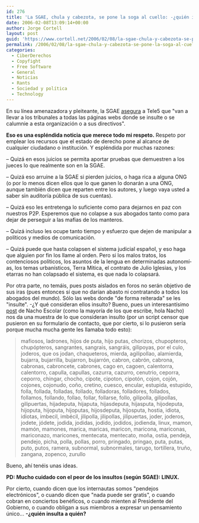 ```yaml
---
id: 276
title: 'La SGAE, chula y cabezota, se pone la soga al cuello: -¿quién insulta a quién?'
date: 2006-02-08T13:09:14+00:00
author: Jorge Cortell
layout: post
guid: 'https://www.cortell.net/2006/02/08/la-sgae-chula-y-cabezota-se-pone-la-soga-al-cuello-%c2%bfquien-insulta-a-quien/'
permalink: /2006/02/08/la-sgae-chula-y-cabezota-se-pone-la-soga-al-cuello-quien-insulta-a-quien/
categories:
  - CiberDerechos
  - Copyfight
  - Free Software
  - General
  - Noticias
  - Rants
  - Sociedad y polí­tica
  - Technology
---
```

En su lí­nea amenazadora y pleiteante, la SGAE [asegura](https://www.informativos.telecinco.es/sgae/insultos/demanda/dn_19880.htm) a Tele5 que "van a llevar a los tribunales a todas las páginas webs donde se insulte o se calumnie a esta organización o a sus directivos".

**Eso es una espléndida noticia que merece todo mi respeto.** Respeto por emplear los recursos que el estado de derecho pone al alcance de cualquier ciudadano o institución. Y espléndida por muchas razones:

– Quizá en esos juicios se permita aportar pruebas que demuestren a los jueces lo que realmente son en la SGAE.

– Quizá eso arruine a la SGAE si pierden juicios, o haga rica a alguna ONG (o por lo menos dicen ellos que lo que ganen lo donarán a una ONG, aunque también dicen que reparten entre los autores, y luego vaya usted a saber sin auditorí­a pública de sus cuentas).

– Quizá eso les entretenga lo suficiente como para dejarnos en paz con nuestros P2P. Esperemos que no colapse a sus abogados tanto como para dejar de perseguir a las mafias de los manteros.

– Quizá incluso les ocupe tanto tiempo y esfuerzo que dejen de manipular a polí­ticos y medios de comunicación.

– Quizá puede que hasta colapsen el sistema judicial español, y eso haga que alguien por fin los llame al orden. Pero si los malos tratos, los contenciosos polí­ticos, los asuntos de la lengua en determinadas autonomí­as, los temas urbaní­sticos, Terra Mí­tica, el contrato de Julio Iglesias, y los etarras no han colapsado el sistema, es que nada lo colapsará.

Por otra parte, no temáis, pues posts aislados en foros no serán objetivo de sus iras (pues entonces sí­ que no darí­an abasto ni contratando a todos los abogados del mundo). Sólo las webs donde "de forma reiterada" se les "insulte". -¿Y qué consideran ellos insulto? Bueno, pues un interesantí­simo [post](https://www.escolar.net/MT/archives/2006/02/a_mi_no_me_llam.html) de Nacho Escolar (como la mayorí­a de los que escribe, hola Nacho) nos da una muestra de lo que consideran insulto (por un script censor que pusieron en su formulario de contacto, que por cierto, si lo pusieron serí­a porque mucha mucha gente les llamaba todo esto):

> mafiosos, ladrones, hijos de puta, hijo putas, chorizos, chupopteros, chupópteros, sangrantes, sangrais, sangráis, gilipoyas, por el culo, joderos, que os jodan, chaqueteros, mierda, agilipollao, alamierda, bujarra, bujarrilla, bujarron, bujarrón, cabron, cabrón, cabrona, cabronas, cabroncete, cabrones, cago en, cagoen, calentorra, calentorro, capulla, capullas, cazurra, cazurro, cenutrio, ceporra, ceporro, chingar, chocho, cipote, cipoton, cipotón, cojon, cojón, cojones, cojonudo, coño, cretino, cuesco, encular, estupida, estupido, folla, follada, folladas, follado, folladoras, folladores, follados, follamos, follando, follao, follar, follarse, follo, gilipolla, gilipollas, gilipuertas, hijadeputa, hijaputa, hijasdeputa, hijasputa, hijodeputa, hijoputa, hijoputa, hijoputas, hijosdeputa, hijosputa, hostia, idiota, idiotas, imbecil, imbécil, jilipolla, jilipollas, jilipuertas, joder, joderos, jodete, jódete, jodida, jodidas, jodido, jodidos, jodienda, linux, mamon, mamón, mamones, marica, maricas, maricon, maricona, mariconas, mariconazo, maricones, mentecata, mentecato, moña, ostia, pendeja, pendejo, picha, polla, pollas, porro, pringado, pringao, puta, putas, puto, putos, ramera, subnormal, subnormales, tarugo, tortillera, truño, zangana, zopenco, zurullo

Bueno, ahí­ tenéis unas ideas.

**PD: Mucho cuidado con el peor de los insultos (según SGAE): LINUX.**

Por cierto, cuando dicen que los internautas somos "pendejos electrónicos", o cuando dicen que "nada puede ser gratis", o cuando cobran en conciertos benéficos, o cuando mienten al Presidente del Gobierno, o cuando obligan a sus miembros a expresar un pensamiento único... **-¿quién insulta a quién?**